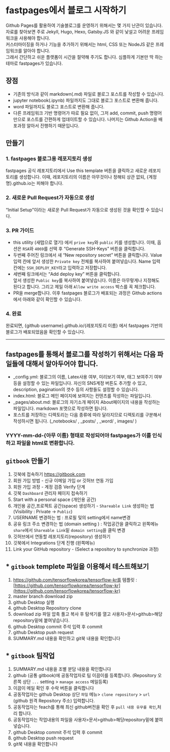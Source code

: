 # fastpages에서 블로그 시작하기
Github Pages를 활용하여 기술블로그를 운영하기 위해서는 몇 가지 난관이 있습니다. 
자료를 찾아보면 주로 Jekyll, Hugo, Hexo, Gatsby.JS 와 같이 낯설고 어려운 프레임워크을 사용해야 합니다.  
커스터마이징을 하거나 기능을 추가하기 위해서는 html, CSS 또는 NodeJS 같은 프레임워크를 알아야 합니다.  
그래서 간단하고 쉬운 플랫폼이 시간을 절약해 주기도 합니다.
심플하게 기본만 딱 하는 테마로 fastpages가 있습니다.

## 장점
* 기존의 방식과 같이 markdown(.md) 파일로 블로그 포스트를 작성할 수 있습니다.
* jupyter notebook(.ipynb) 파일까지도 그대로 블로그 포스트로 변환해 줍니다.
* word 파일까지도 블로그 포스트로 변환해 줍니다.
* 다른 프레임워크 기반 명령어가 따로 필요 없이, 그저 add, commit, push 명령어만으로 포스트를 간편하게 업데이트할 수 있습니다. 
나머지는 Github Action을 배포과정 알아서 진행하기 때문입니다.

## 만들기 

### 1. fastpages 블로그용 레포지토리 생성
 fastpages 공식 레포지토리에서 Use this template 버튼을 클릭하고 새로운 레포지토리를 생성합니다. 
 이때, 레포지토리의 이름은 아무것이나 정해되 상관 없되, {계정명}.github.io는 피해야 합니다.  

### 2. 새로운 Pull Request가 자동으로 생성
 “Initial Setup”이라는 새로운 Pull Request가 자동으로 생성된 것을 확인할 수 있습니다.  
 
### 3. PR 가이드  
* this utility (새탭으로 열기) 에서 `prive key`와 `public` 키를 생성합니다. 이때, 옵션은 `RSA`와 `4069`를 선택 후 “Generate SSH-Keys” 버튼을 클릭합니다.  
* 두번째 주어진 링크에서 새 “New repository secret” 버튼을 클릭합니다. 
 Value 입력 칸에 앞서 생성한 `Private key` 전체를 복사하여 붙여넣습니다. Name 입력 칸에는 `SSH_DEPLOY_KEY`라고 입력하고 저장합니다.   
* 세번째 링크에서는 “Add deploy key” 버튼을 클릭합니다.  
앞서 생성한 `Public key`를 복사하여 붙여넣습니다. 이름은 아무렇게나 지정해도 된다고 합니다. 그리고 제일 아래 `Allow write access` 박스를 꼭 체크합니다.  
* PR을 merge합니다. 이후 fastpages 블로그가 배포되는 과정은 Github actions에서 아래와 같이 확인할 수 있습니다.    

### 4. 완료  
 완료되면, {github username}.github.io/{레포지토리 이름} 에서 fastpages 기반의 블로그가 배포되었음을 확인할 수 있습니다.

---

## fastpages를 통해서 블로그를 작성하기 위해서는 다음 파일들에 대해서 알아두어야 합니다. 
* _config.yml: 블로그의 이름, Latex사용 여부, 미리보기 여부, 태그 보여주기 여부 등을 설정할 수 있는 파일입니다. 
자신의 SNS계정 버튼도 추가할 수 있고, description, pagination의 갯수 등의 사항들도 설정할 수 있습니다.  
* index.html: 블로그 메인 페이지에 보여지는 컨텐츠를 작성하는 파일입니다.   
* _pages/about.md: 블로그의 자기소개 페이지 About페이지의 내용을 작성하는 파일입니다. markdown 포맷으로 작성하면 됩니다.  
* 포스트를 저장하는 디렉토리는 다음 종류에 따라 달라지므로 디렉토리를 구분해서 작성하시면 됩니다. (_notebooks/ , _posts/ , _word/ , images/ )

###  YYYY-mm-dd-{아무 이름} 형태로 작성되어야 fastpages가 이를 인식하고 파일을 html로 변환합니다.  

## `gitbook` 만들기  
1. 깃북에 접속하기 https://gitbook.com
2. 회원 가입 방법 - 신규 이메일 가입 or 깃허브 연동 가입
3. 회원 가입 과정 - 계정 검증 Verify 단계
4. 깃북 `Dashboard` 관리자 페이지 접속하기
5. Start with a personal space (개인용 공간) 
6. 개인용 공간,프로젝트 공간(space) 생성하기 - `Shareable Link` 생성하는 법 (Visibility : Private → `Public`)
7. USERNAME 변경하는 법 : 프로필 및의 setting에서 name변경
8. 공유 링크 주소 변경하는 법 (domain setting ) : 작업공간을 클릭하고 왼쪽메뉴 `share`에서 `Shareable Link`밑 `domain setting`을 클릭 변경  
9. 깃허브에서 연동할 레포지토리(repository) 생성하기
10. 깃북에서 Integrations 단계 진행 (왼쪽메뉴)
11. Link your GitHub repository - (Select a repository to synchronize 과정) 

## * `gitbook` templete 파일을 이용해서 테스트해보기 
1. https://github.com/tensorflowkorea/tensorflow-kr를 템플릿 : [https://github.com/tensorflowkorea/tensorflow-kr](https://github.com/tensorflowkorea/tensorflow-kr) 
2. master branch download zip
3. github Desktop 실행
4. github Desktop Repository clone 
5. download zip 파일 압축 풀고 복사 후 탐색기를 열고 사용자>문서>github>해당repository밑에 붙여넣습니다.
6. github Desktop commit 주석 입력 후 commit 
7. github Desktop push request 
8. SUMMARY.md 내용을 확인하고 git북 내용을 확인합니다 

## * `gitbook` 팀작업 
1. SUMMARY.md 내용을 조별 분담 내용을 확인합니다 
2. github (공통 gitbook)에 공동작업자로 팀 이끔이를 등록합니다. (Repository 오른쪽 상단 `...`  setting > `manage access` 메일등록)
3. 이끔이 메일 확인 후 수락 버튼을 클릭합니다
4. 공동작업자는 github Desktop 상단 `파일` 메뉴> `clone repository` > `url`  (github 원격 Repository 주소) 입력합니다.
5. 공동작업자는 feach를 통해 최신 github버전을 확인 후 `pull 내용 유무를 확인`,처리 합니다.
6. 공동작업자는 작업내용의 파일을 사용자>문서>github>해당repository밑에 붙여넣습니다.
7. github Desktop commit 주석 입력 후 commit 
8. github Desktop push request 
9. git북 내용을 확인합니다

